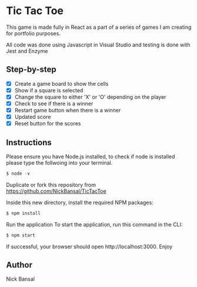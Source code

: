 # Tic Tac Toe
This game is made fully in React as a part of a series of games I am creating for portfolio purposes.

All code was done using Javascript in Visual Studio and testing is done with Jest and Enzyme

## Step-by-step
- [x] Create a game board to show the cells
- [x] Show if a square is selected
- [x] Change the square to either 'X' or 'O' depending on the player
- [x] Check to see if there is a winner 
- [x] Restart game button when there is a winner
- [x] Updated score 
- [x] Reset button for the scores

## Instructions
Please ensure you have Node.js installed, to check if node is installed please type the follwoing into your terminal.
```js
$ node -v
```
Duplicate or fork this repository from https://github.com/NickBansal/TicTacToe

Inside this new directory, install the required NPM packages:
```js
$ npm install
```
Run the application
To start the application, run this command in the CLI:
```js
$ npm start
```
If successful, your browser should open http://localhost:3000. Enjoy

## Author
Nick Bansal